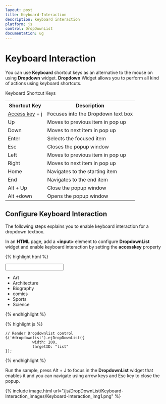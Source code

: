 ```yaml
---
layout: post
title: Keyboard-Interaction
description: keyboard interaction
platform: js
control: DropDownList
documentation: ug
---
```


# Keyboard Interaction

You can use **Keyboard** shortcut keys as an alternative to the mouse on using **Dropdown** widget. **Dropdown** Widget allows you to perform all kind of actions using keyboard shortcuts.

Keyboard Shortcut Keys

<table>
<tr>
<th>Shortcut Key</th><th>Description</th></tr>
<tr>
<td>
<a href="http://en.wikipedia.org/wiki/Access_key">Access key</a> + j	</td><td>
Focuses into the Dropdown text box</td></tr>
<tr>
<td>
Up</td><td>
Moves to previous item in pop up</td></tr>
<tr>
<td>
Down</td><td>
Moves to next item in pop up</td></tr>
<tr>
<td>
Enter</td><td>
Selects the focused item</td></tr>
<tr>
<td>
Esc</td><td>
Closes the popup window</td></tr>
<tr>
<td>
Left </td><td>
Moves to previous item in pop up</td></tr>
<tr>
<td>
Right </td><td>
Moves to next item in pop up</td></tr>
<tr>
<td>
Home</td><td>
Navigates to the starting item </td></tr>
<tr>
<td>
End</td><td>
Navigates to the end item </td></tr>
<tr>
<td>
Alt + Up</td><td>
Close the popup window</td></tr>
<tr>
<td>
Alt +down </td><td>
Opens the popup window </td></tr>
</table>

## Configure Keyboard Interaction

The following steps explains you to enable keyboard interaction for a dropdown textbox.

In an **HTML** page, add a **&lt;input&gt;** element to configure **DropdownList** widget and enable keyboard interaction by setting the **accesskey** property

{% highlight html %}

<input type="text" id="dropdowmlist" accesskey="j"/>
<div id="list">
   <ul>
     <li>Art</li>
     <li>Architecture</li>
     <li>Biography</li>
     <li>comics</li>
     <li>Sports</li>
     <li>Science</li>
   </ul>
</div>

{% endhighlight %}

{% highlight js %}

    // Render Dropdownlist control
    $('#dropdownlist').ejDropDownList({
                width: 200,
                targetID: "list"
    });

{% endhighlight %}

Run the sample, press Alt + J to focus in the **DropdownList** widget that enables it and you can navigate using arrow keys and Esc key to close the popup.

{% include image.html url="/js/DropDownList/Keyboard-Interaction_images/Keyboard-Interaction_img1.png" %}
